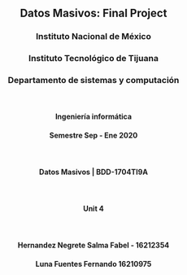 <html style="font-size:50% ;font-family: Times New Roman"; align="center" colspan="2">
<h2> Datos Masivos: Final Project</h2>
<h3>Instituto Nacional de México</h3>
<h3>Instituto Tecnológico de Tijuana</h3>
<h3>Departamento de sistemas y computación</h3>
<br>
<h4>Ingeniería informática</h4>
<h4>Semestre Sep - Ene 2020</h4>
<br>
<h4>Datos Masivos | BDD-1704TI9A</h4>
<br>
<h4>Unit 4</h4>
<br>
<h4>Hernandez Negrete Salma Fabel - 16212354</h4>
<h4>Luna Fuentes Fernando 16210975</h4>
</html>

